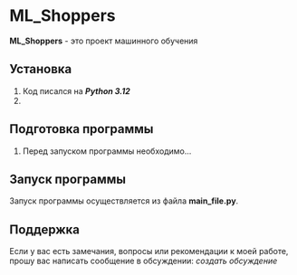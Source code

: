 # ML_Shoppers
**ML_Shoppers** - это проект машинного обучения


## Установка

1. Код писался на ***Python 3.12***
2. 



## Подготовка программы

1. Перед запуском программы необходимо...


## Запуск программы

Запуск программы осуществляется из файла **main_file.py**.

## Поддержка
Если у вас есть замечания, вопросы или рекомендации к моей работе, прошу вас написать сообщение в обсуждении: 
*создать обсуждение*

